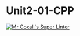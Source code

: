 # Unit2-01-CPP
[![Mr Coxall's Super Linter](https://github.com/ICS3U-Programming-NoahS/Unit2-01-CPP/workflows/Mr%20Coxall's%20Super%20Linter/badge.svg)](https://github.com/ICS3U-Programming-NoahS/Unit2-01-CPP/actions/)
